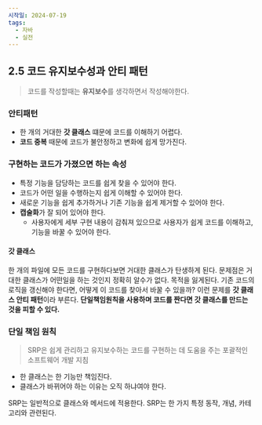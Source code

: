 ```yaml
---
시작일: 2024-07-19
tags:
  - 자바
  - 실전
---
```

## 2.5 코드 유지보수성과 안티 패턴
> 코드를 작성할때는 **유지보수**를 생각하면서 작성해야한다. 

### 안티패턴
- 한 개의 거대한 **갓 클래스** 떄문에 코드를 이해하기 어렵다.
- **코드 중복** 때문에 코드가 불안정하고 변화에 쉽게 망가진다.

### 구현하는 코드가 가졌으면 하는 속성
- 특정 기능을 담당하는 코드를 쉽게 찾을 수 있어야 한다.
- 코드가 어떤 일을 수행하는지 쉽게 이해할 수 있어야 한다.
- 새로운 기능을 쉽게 추가하거나 기존 기능을 쉽게 제거할 수 있어야 한다.
- **캡술화**가 잘 되어 있어야 한다.
	- 사용자에게 세부 구현 내용이 감춰져 있으므로 사용자가 쉽게 코드를 이해하고, 기능을 바꿀 수 있어야 한다.

#### 갓 클래스
한 개의 파일에 모든 코드를 구현하다보면 거대한 클래스가 탄생하게 된다.
문제점은 거대한 클래스가 어떤일을 하는 것인지 정확히 알수가 없다. 목적을 잃게된다.
기존 코드의 로직을 갱신해야 한다면, 어떻게 이 코드를 찾아서 바꿀 수 있을까? 이런 문제를 **갓 클래스 안티 패턴**이라 부른다. **단일책임원칙을 사용하며 코드를 짠다면 갓 클래스를 만드는 것을 피할 수 있다.**


### 단일 책임 원칙
> SRP은 쉽게 관리하고 유지보수하는 코드를 구현하는 데 도움을 주는 포괄적인 소프트웨어 개발 지침

- 한 클래스는 한 기능만 책임진다.
- 클래스가 바뀌어야 하는 이유는 오직 하냐여야 한다.

SRP는 일반적으로 클래스와 메서드에 적용한다. SRP는 한 가지 특정 동작, 개념, 카테고리와 관련된다.